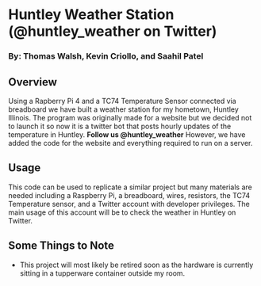 # Huntley Weather Station (@huntley_weather on Twitter)
### By: Thomas Walsh, Kevin Criollo, and Saahil Patel
## Overview
Using a Rapberry Pi 4 and a TC74 Temperature Sensor connected via breadboard we have built a weather station for my hometown, Huntley Illinois. The program was originally made for a website but we decided not to launch it so now it is a twitter bot that posts hourly updates of the temperature in Huntley. **Follow us @huntley_weather** However, we have added the code for the website and everything required to run on a server.
## Usage
This code can be used to replicate a similar project but many materials are needed including a Raspberry Pi, a breadboard, wires, resistors, the TC74 Temperature sensor, and a Twitter account with developer privileges. The main usage of this account will be to check the weather in Huntley on Twitter.
## Some Things to Note
- This project will most likely be retired soon as the hardware is currently sitting in a tupperware container outside my room.
